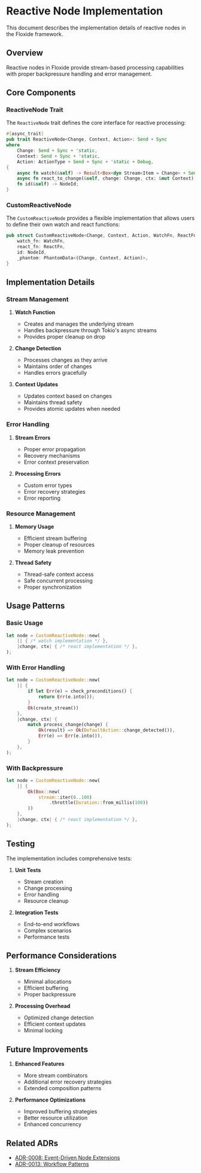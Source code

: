 # Reactive Node Implementation

This document describes the implementation details of reactive nodes in the Floxide framework.

## Overview

Reactive nodes in Floxide provide stream-based processing capabilities with proper backpressure handling and error management.

## Core Components

### ReactiveNode Trait

The `ReactiveNode` trait defines the core interface for reactive processing:

```rust
#[async_trait]
pub trait ReactiveNode<Change, Context, Action>: Send + Sync
where
    Change: Send + Sync + 'static,
    Context: Send + Sync + 'static,
    Action: ActionType + Send + Sync + 'static + Debug,
{
    async fn watch(&self) -> Result<Box<dyn Stream<Item = Change> + Send + Unpin>, FloxideError>;
    async fn react_to_change(&self, change: Change, ctx: &mut Context) -> Result<Action, FloxideError>;
    fn id(&self) -> NodeId;
}
```

### CustomReactiveNode

The `CustomReactiveNode` provides a flexible implementation that allows users to define their own watch and react functions:

```rust
pub struct CustomReactiveNode<Change, Context, Action, WatchFn, ReactFn> {
    watch_fn: WatchFn,
    react_fn: ReactFn,
    id: NodeId,
    _phantom: PhantomData<(Change, Context, Action)>,
}
```

## Implementation Details

### Stream Management

1. **Watch Function**
   - Creates and manages the underlying stream
   - Handles backpressure through Tokio's async streams
   - Provides proper cleanup on drop

2. **Change Detection**
   - Processes changes as they arrive
   - Maintains order of changes
   - Handles errors gracefully

3. **Context Updates**
   - Updates context based on changes
   - Maintains thread safety
   - Provides atomic updates when needed

### Error Handling

1. **Stream Errors**
   - Proper error propagation
   - Recovery mechanisms
   - Error context preservation

2. **Processing Errors**
   - Custom error types
   - Error recovery strategies
   - Error reporting

### Resource Management

1. **Memory Usage**
   - Efficient stream buffering
   - Proper cleanup of resources
   - Memory leak prevention

2. **Thread Safety**
   - Thread-safe context access
   - Safe concurrent processing
   - Proper synchronization

## Usage Patterns

### Basic Usage

```rust
let node = CustomReactiveNode::new(
    || { /* watch implementation */ },
    |change, ctx| { /* react implementation */ },
);
```

### With Error Handling

```rust
let node = CustomReactiveNode::new(
    || {
        if let Err(e) = check_preconditions() {
            return Err(e.into());
        }
        Ok(create_stream())
    },
    |change, ctx| {
        match process_change(change) {
            Ok(result) => Ok(DefaultAction::change_detected()),
            Err(e) => Err(e.into()),
        }
    },
);
```

### With Backpressure

```rust
let node = CustomReactiveNode::new(
    || {
        Ok(Box::new(
            stream::iter(0..100)
                .throttle(Duration::from_millis(100))
        ))
    },
    |change, ctx| { /* react implementation */ },
);
```

## Testing

The implementation includes comprehensive tests:

1. **Unit Tests**
   - Stream creation
   - Change processing
   - Error handling
   - Resource cleanup

2. **Integration Tests**
   - End-to-end workflows
   - Complex scenarios
   - Performance tests

## Performance Considerations

1. **Stream Efficiency**
   - Minimal allocations
   - Efficient buffering
   - Proper backpressure

2. **Processing Overhead**
   - Optimized change detection
   - Efficient context updates
   - Minimal locking

## Future Improvements

1. **Enhanced Features**
   - More stream combinators
   - Additional error recovery strategies
   - Extended composition patterns

2. **Performance Optimizations**
   - Improved buffering strategies
   - Better resource utilization
   - Enhanced concurrency

## Related ADRs

- [ADR-0008: Event-Driven Node Extensions](../adrs/0008-event-driven-node-extensions.md)
- [ADR-0013: Workflow Patterns](../adrs/0013-workflow-patterns.md)
